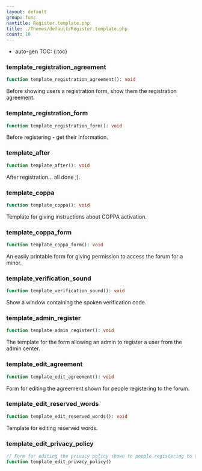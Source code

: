 ```yaml
---
layout: default
group: func
navtitle: Register.template.php
title: ./Themes/default/Register.template.php
count: 10
---
```

* auto-gen TOC:
{:toc}
### template_registration_agreement

```php
function template_registration_agreement(): void
```
Before showing users a registration form, show them the registration agreement.



### template_registration_form

```php
function template_registration_form(): void
```
Before registering - get their information.



### template_after

```php
function template_after(): void
```
After registration... all done ;).



### template_coppa

```php
function template_coppa(): void
```
Template for giving instructions about COPPA activation.



### template_coppa_form

```php
function template_coppa_form(): void
```
An easily printable form for giving permission to access the forum for a minor.



### template_verification_sound

```php
function template_verification_sound(): void
```
Show a window containing the spoken verification code.



### template_admin_register

```php
function template_admin_register(): void
```
The template for the form allowing an admin to register a user from the admin center.



### template_edit_agreement

```php
function template_edit_agreement(): void
```
Form for editing the agreement shown for people registering to the forum.



### template_edit_reserved_words

```php
function template_edit_reserved_words(): void
```
Template for editing reserved words.



### template_edit_privacy_policy

```php
// Form for editing the privacy policy shown to people registering to the forum.
function template_edit_privacy_policy()
```
